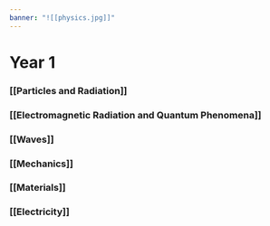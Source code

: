 ```yaml
---
banner: "![[physics.jpg]]"
---
```

# Year 1

### [[Particles and Radiation]]

### [[Electromagnetic Radiation and Quantum Phenomena]]

### [[Waves]]

### [[Mechanics]]

### [[Materials]]

### [[Electricity]]